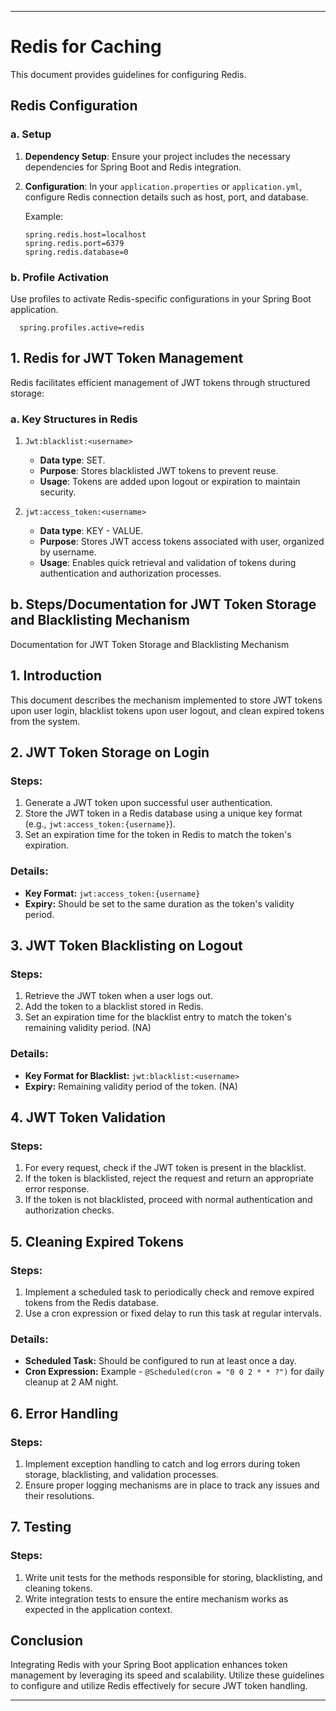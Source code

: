 
---

# Redis for Caching

This document provides guidelines for configuring Redis.

## Redis Configuration

### a. Setup

1. **Dependency Setup**: Ensure your project includes the necessary dependencies for Spring Boot and Redis integration.

2. **Configuration**: In your `application.properties` or `application.yml`, configure Redis connection details such as host, port, and database.

   Example:
   ```
   spring.redis.host=localhost
   spring.redis.port=6379
   spring.redis.database=0
   ```

### b. Profile Activation

Use profiles to activate Redis-specific configurations in your Spring Boot application.
 ```
   spring.profiles.active=redis
   ```


## 1. Redis for JWT Token Management

Redis facilitates efficient management of JWT tokens through structured storage:

### a. Key Structures in Redis

1. ``` Jwt:blacklist:<username> ```
    - **Data type**: SET.
    - **Purpose**: Stores blacklisted JWT tokens to prevent reuse.
    - **Usage**: Tokens are added upon logout or expiration to maintain security.

2. ``` jwt:access_token:<username> ```
    - **Data type**: KEY - VALUE.
    - **Purpose**: Stores JWT access tokens associated with user, organized by username.
    - **Usage**: Enables quick retrieval and validation of tokens during authentication and authorization processes.

## b. Steps/Documentation for JWT Token Storage and Blacklisting Mechanism
Documentation for JWT Token Storage and Blacklisting Mechanism

## 1. Introduction
This document describes the mechanism implemented to store JWT tokens upon user login, blacklist tokens upon user logout, and clean expired tokens from the system.

## 2. JWT Token Storage on Login

### Steps:
1. Generate a JWT token upon successful user authentication.
2. Store the JWT token in a Redis database using a unique key format (e.g., `jwt:access_token:{username}`).
3. Set an expiration time for the token in Redis to match the token's expiration.

### Details:
- **Key Format:** `jwt:access_token:{username}`
- **Expiry:** Should be set to the same duration as the token's validity period.

## 3. JWT Token Blacklisting on Logout

### Steps:
1. Retrieve the JWT token when a user logs out.
2. Add the token to a blacklist stored in Redis.
3. Set an expiration time for the blacklist entry to match the token's remaining validity period. (NA)

### Details:
- **Key Format for Blacklist:** `jwt:blacklist:<username>`
- **Expiry:** Remaining validity period of the token. (NA)

## 4. JWT Token Validation

### Steps:
1. For every request, check if the JWT token is present in the blacklist.
2. If the token is blacklisted, reject the request and return an appropriate error response.
3. If the token is not blacklisted, proceed with normal authentication and authorization checks.

## 5. Cleaning Expired Tokens

### Steps:
1. Implement a scheduled task to periodically check and remove expired tokens from the Redis database.
2. Use a cron expression or fixed delay to run this task at regular intervals.

### Details:
- **Scheduled Task:** Should be configured to run at least once a day.
- **Cron Expression:** Example - `@Scheduled(cron = "0 0 2 * * ?")` for daily cleanup at 2 AM night.

## 6. Error Handling

### Steps:
1. Implement exception handling to catch and log errors during token storage, blacklisting, and validation processes.
2. Ensure proper logging mechanisms are in place to track any issues and their resolutions.

## 7. Testing

### Steps:
1. Write unit tests for the methods responsible for storing, blacklisting, and cleaning tokens.
2. Write integration tests to ensure the entire mechanism works as expected in the application context.

## Conclusion

Integrating Redis with your Spring Boot application enhances token management by leveraging its speed and scalability. Utilize these guidelines to configure and utilize Redis effectively for secure JWT token handling.

---
